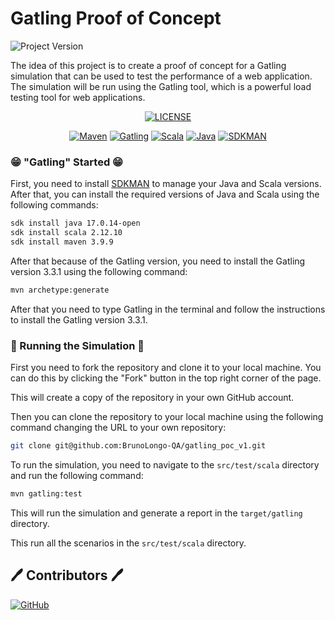 # Gatling Proof of Concept

![Project Version](https://img.shields.io/badge/Project%20Version-1.0.0-138c18?labelColor=gray&style=for-the-badge)

The idea of this project is to create a proof of concept for a Gatling simulation that can be used to test the performance of a web application. 
The simulation will be run using the Gatling tool, which is a powerful load testing tool for web applications.

<div style="text-align: center;">

[![LICENSE](https://img.shields.io/badge/License-MIT-blue)](LICENSE.md)

[![Maven](https://img.shields.io/badge/Maven-3.9.9-FF0000)](https://maven.apache.org/)
[![Gatling](https://img.shields.io/badge/Gatling-3.3.1-fd6b00)](https://gatling.io/) 
[![Scala](https://img.shields.io/badge/Scala-2.12.10-f5537f)](https://www.scala-lang.org/)
[![Java](https://img.shields.io/badge/Java-17.0.14-21b008)](https://www.oracle.com/java/technologies/javase/jdk17-archive-downloads.html)
[![SDKMAN](https://img.shields.io/badge/SDKMAN-5.0.0-yellow)](https://sdkman.io/)

</div>

### 😁 "Gatling" Started 😁

First, you need to install [SDKMAN](https://sdkman.io/) to manage your Java and Scala versions. After that, you can install the required versions of Java and Scala using the following commands:

```bash
sdk install java 17.0.14-open
sdk install scala 2.12.10
sdk install maven 3.9.9
```

After that because of the Gatling version, you need to install the Gatling version 3.3.1 using the following command:

```bash
mvn archetype:generate 
```
After that you need to type Gatling in the terminal and follow the instructions to install the Gatling version 3.3.1.

### 🎽 Running the Simulation 🎽
First you need to fork the repository and clone it to your local machine. You can do this by clicking the "Fork" button in the top right corner of the page. 

This will create a copy of the repository in your own GitHub account.

Then you can clone the repository to your local machine using the following command changing the URL to your own repository:

```bash
git clone git@github.com:BrunoLongo-QA/gatling_poc_v1.git
```

To run the simulation, you need to navigate to the `src/test/scala` directory and run the following command:

```bash
mvn gatling:test
```

This will run the simulation and generate a report in the `target/gatling` directory.

This run all the scenarios in the `src/test/scala` directory.

## 🖊️ Contributors 🖊️
[![GitHub](https://img.shields.io/badge/GitHub-Bruno%20Longo%20QA-008000?labelColor=gray&style=for-the-badge&link=https://github.com/BrunoLongo-QA)](https://github.com/BrunoLongo-QA)
